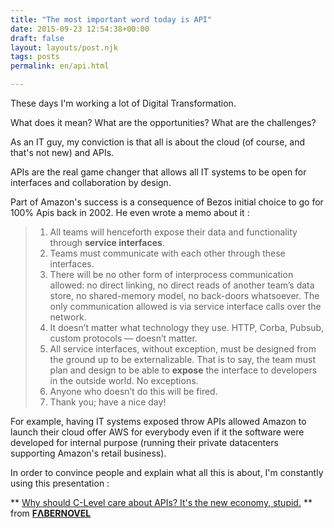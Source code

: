 ```yaml
---
title: "The most important word today is API"
date: 2015-09-23 12:54:38+00:00
draft: false
layout: layouts/post.njk
tags: posts
permalink: en/api.html

---
```


These days I'm working a lot of Digital Transformation.

What does it mean? What are the opportunities? What are the challenges?

As an IT guy, my conviction is that all is about the cloud (of course, and that's not new) and APIs.

APIs are the real game changer that allows all IT systems to be open for interfaces and collaboration by design.

Part of Amazon's success is a consequence of Bezos initial choice to go for 100% Apis back in 2002. He even wrote a memo about it :


> 1. All teams will henceforth expose their data and functionality through **service interfaces**.
> 2. Teams must communicate with each other through these interfaces.
> 3. There will be no other form of interprocess communication allowed: no direct linking, no direct reads of another team’s data store, no shared-memory model, no back-doors whatsoever. The only communication allowed is via service interface calls over the network.
> 4. It doesn’t matter what technology they use. HTTP, Corba, Pubsub, custom protocols — doesn’t matter.
> 5. All service interfaces, without exception, must be designed from the ground up to be externalizable. That is to say, the team must plan and design to be able to **expose** the interface to developers in the outside world. No exceptions.
> 6. Anyone who doesn’t do this will be fired.
> 7. Thank you; have a nice day!


For example, having IT systems exposed throw APIs allowed Amazon to launch their cloud offer AWS for everybody even if it the software were developed for internal purpose (running their private datacenters supporting Amazon's retail business).

In order to convince people and explain what all this is about, I'm constantly using this presentation :


** [Why should C-Level care about APIs? It's the new economy, stupid.](//www.slideshare.net/faberNovel/why-shouldicareaboutap-is4) ** from **[FΛBERNOVEL](//www.slideshare.net/faberNovel)**
